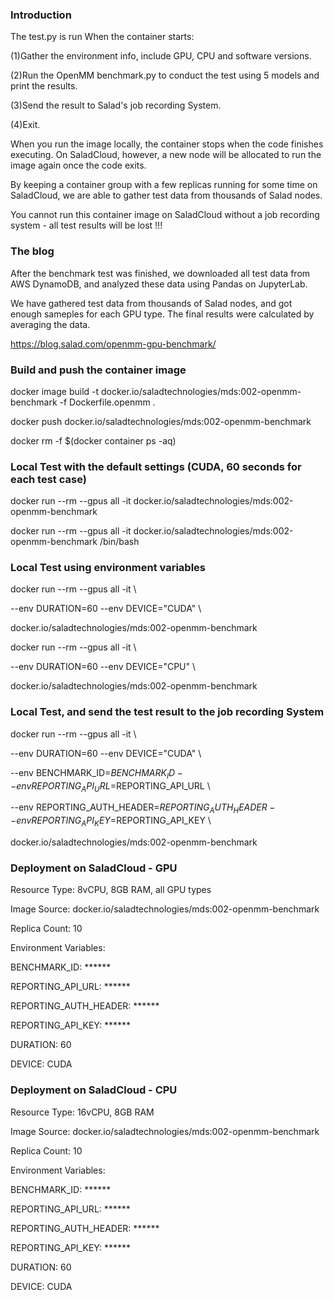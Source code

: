 ### Introduction

The test.py is run When the container starts:

(1)Gather the environment info, include GPU, CPU and software versions.

(2)Run the OpenMM benchmark.py to conduct the test using 5 models and print the results.

(3)Send the result to Salad's job recording System.

(4)Exit.

When you run the image locally, the container stops when the code finishes executing. On SaladCloud, however, a new node will be allocated to run the image again once the code exits.

By keeping a container group with a few replicas running for some time on SaladCloud, we are able to gather test data from thousands of Salad nodes.

You cannot run this container image on SaladCloud without a job recording system - all test results will be lost !!!

### The blog

After the benchmark test was finished, we downloaded all test data from AWS DynamoDB, and analyzed these data using Pandas on JupyterLab.

We have gathered test data from thousands of Salad nodes, and got enough sameples for each GPU type. The final results were calculated by averaging the data.

https://blog.salad.com/openmm-gpu-benchmark/

### Build and push the container image

docker image build -t docker.io/saladtechnologies/mds:002-openmm-benchmark -f Dockerfile.openmm .

docker push docker.io/saladtechnologies/mds:002-openmm-benchmark

docker rm -f $(docker container ps -aq)

### Local Test with the default settings (CUDA, 60 seconds for each test case)

docker run --rm --gpus all -it docker.io/saladtechnologies/mds:002-openmm-benchmark

docker run --rm --gpus all -it docker.io/saladtechnologies/mds:002-openmm-benchmark /bin/bash

### Local Test using environment variables

docker run --rm --gpus all -it \

--env DURATION=60 --env DEVICE="CUDA"  \

docker.io/saladtechnologies/mds:002-openmm-benchmark 


docker run --rm --gpus all -it \

--env DURATION=60 --env DEVICE="CPU"  \

docker.io/saladtechnologies/mds:002-openmm-benchmark 

### Local Test, and send the test result to the job recording System

docker run --rm --gpus all -it \

--env DURATION=60 --env DEVICE="CUDA"  \

--env BENCHMARK_ID=$BENCHMARK_ID --env REPORTING_API_URL=$REPORTING_API_URL \

--env REPORTING_AUTH_HEADER=$REPORTING_AUTH_HEADER --env REPORTING_API_KEY=$REPORTING_API_KEY \

docker.io/saladtechnologies/mds:002-openmm-benchmark 

### Deployment on SaladCloud - GPU

Resource Type: 8vCPU, 8GB RAM, all GPU types

Image Source: docker.io/saladtechnologies/mds:002-openmm-benchmark

Replica Count: 10

Environment Variables:

BENCHMARK_ID: ******

REPORTING_API_URL: ******

REPORTING_AUTH_HEADER: ******

REPORTING_API_KEY: ******

DURATION: 60

DEVICE: CUDA

### Deployment on SaladCloud - CPU

Resource Type: 16vCPU, 8GB RAM

Image Source: docker.io/saladtechnologies/mds:002-openmm-benchmark

Replica Count: 10 

Environment Variables:

BENCHMARK_ID: ******

REPORTING_API_URL: ******

REPORTING_AUTH_HEADER: ******

REPORTING_API_KEY: ******

DURATION: 60

DEVICE: CUDA